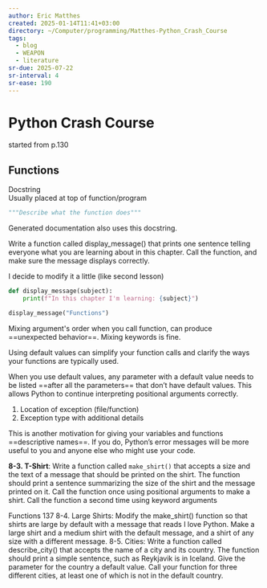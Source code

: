 ```yaml
---
author: Eric Matthes
created: 2025-01-14T11:41+03:00
directory: ~/Computer/programming/Matthes-Python_Crash_Course
tags:
  - blog
  - WEAPON
  - literature
sr-due: 2025-07-22
sr-interval: 4
sr-ease: 190
---
```


# Python Crash Course

started from p.130

## Functions

Docstring
<br class="f">
Usually placed at top of function/program
```python
"""Describe what the function does"""
```

Generated documentation also uses this docstring.

Write a function called display_message() that prints one sentence telling everyone what you are learning about in this chapter. Call the function, and make sure the message displays correctly.

I decide to modify it a little (like second lesson)

```python
def display_message(subject):
    print(f"In this chapter I'm learning: {subject}")

display_message("Functions")
```

Mixing argument's order when you call function, can produce ==unexpected behavior==. Mixing keywords is fine.

Using default values can simplify your function calls and clarify the ways your functions are typically used.

When you use default values, any parameter with a default value needs to be listed ==after all the parameters== that don’t have default values. This allows Python to continue interpreting positional arguments correctly.

1. Location of exception (file/function)
2. Exception type with additional details

This is another motivation for giving your variables and functions ==descriptive names==. If you do, Python’s error messages will be more useful to you and anyone else who might use your code.

**8-3. T-Shirt**: Write a function called `make_shirt()` that accepts a size and the text of a message that should be printed on the shirt. The function should print a sentence summarizing the size of the shirt and the message printed on it. Call the function once using positional arguments to make a shirt. Call the function a second time using keyword arguments

Functions 137 8-4. Large Shirts: Modify the make_shirt() function so that shirts are large by default with a message that reads I love Python. Make a large shirt and a medium shirt with the default message, and a shirt of any size with a different message. 8-5. Cities: Write a function called describe_city() that accepts the name of a city and its country. The function should print a simple sentence, such as Reykjavik is in Iceland. Give the parameter for the country a default value. Call your function for three different cities, at least one of which is not in the default country.
